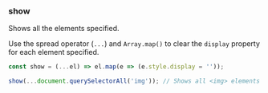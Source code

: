 ### show

Shows all the elements specified.

Use the spread operator (`...`) and `Array.map()` to clear the `display` property for each element specified.

```js
const show = (...el) => el.map(e => (e.style.display = ''));
```

```js
show(...document.querySelectorAll('img')); // Shows all <img> elements on the page
```
